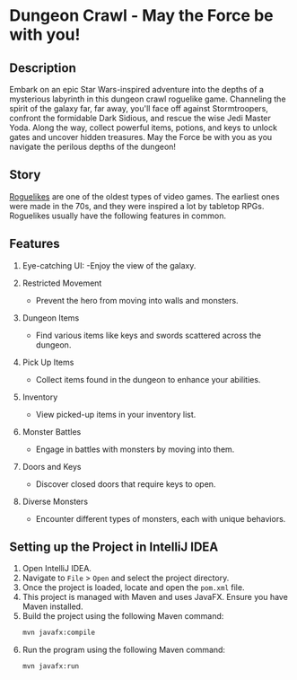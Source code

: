 # Dungeon Crawl - May the Force be with you!

## Description

Embark on an epic Star Wars-inspired adventure into the depths of a mysterious labyrinth in this dungeon crawl roguelike game. Channeling the spirit of the galaxy far, far away, you'll face off against Stormtroopers, confront the formidable Dark Sidious, and rescue the wise Jedi Master Yoda. Along the way, collect powerful items, potions, and keys to unlock gates and uncover hidden treasures. May the Force be with you as you navigate the perilous depths of the dungeon!

## Story

[Roguelikes](https://en.wikipedia.org/wiki/Roguelike) are one of the oldest
types of video games. The earliest ones were made in the 70s, and they were inspired
a lot by tabletop RPGs. Roguelikes usually have the following features in common.

## Features

1. Eye-catching UI:
   -Enjoy the view of the galaxy.

3. Restricted Movement
   - Prevent the hero from moving into walls and monsters.

4. Dungeon Items
   - Find various items like keys and swords scattered across the dungeon.

5. Pick Up Items
   - Collect items found in the dungeon to enhance your abilities.

6. Inventory
   - View picked-up items in your inventory list.

7. Monster Battles
   - Engage in battles with monsters by moving into them.

8. Doors and Keys
   - Discover closed doors that require keys to open.

9. Diverse Monsters
   - Encounter different types of monsters, each with unique behaviors.
  
## Setting up the Project in IntelliJ IDEA

1. Open IntelliJ IDEA.
2. Navigate to `File` > `Open` and select the project directory.
3. Once the project is loaded, locate and open the `pom.xml` file.
4. This project is managed with Maven and uses JavaFX. Ensure you have Maven installed.
5. Build the project using the following Maven command:
   ```bash
   mvn javafx:compile
6. Run the program using the following Maven command:
    ```bash
    mvn javafx:run




